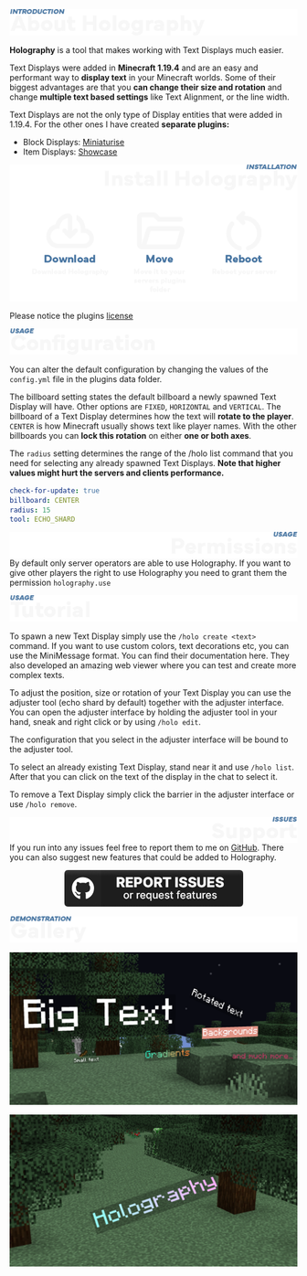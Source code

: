 ![](https://github.com/GhastCraftHD/Holography/blob/master/documentation/about_white.png?raw=true)

**Holography** is a tool that makes working with Text Displays much easier.

Text Displays were added in **Minecraft 1.19.4** and are an easy and performant way to **display text** in your Minecraft worlds. Some of their biggest advantages are that you **can change their size and rotation** and change **multiple text based settings** like Text Alignment, or the line width.

Text Displays are not the only type of Display entities that were added in 1.19.4. For the other ones I have created **separate plugins:**
* Block Displays: [Miniaturise](https://hangar.papermc.io/GhastCraftHD/Miniaturise)
* Item Displays: [Showcase](https://hangar.papermc.io/GhastCraftHD/Showcase)

<img align="right" src="https://github.com/GhastCraftHD/Holography/blob/master/documentation/installation_white.png?raw=true">

<p align="center">
<img src="https://github.com/GhastCraftHD/Holography/blob/master/documentation/installation_guide_white.png?raw=true">
  </p>
  
  Please notice the plugins [license](https://github.com/GhastCraftHD/Holography/blob/master/LICENSE)
  
  ![](https://github.com/GhastCraftHD/Holography/blob/master/documentation/config_white.png?raw=true)
  
  You can alter the default configuration by changing the values of the `config.yml` file in the plugins data folder.
  
 The billboard setting states the default billboard a newly spawned Text Display will have. Other options are `FIXED`, `HORIZONTAL` and `VERTICAL`. The billboard of a Text Display determines how the text will **rotate to the player**. `CENTER` is how Minecraft usually shows text like player names. With the other billboards you can **lock this rotation** on either **one or both axes**.
 
 The `radius` setting determines the range of the /holo list command that you need for selecting any already spawned Text Displays. **Note that higher values might hurt the servers and clients performance.**
 
 ```yaml
 check-for-update: true
billboard: CENTER
radius: 15
tool: ECHO_SHARD
 ```
 
 <img align="right" src="https://github.com/GhastCraftHD/Holography/blob/master/documentation/permissions_white.png?raw=true">\
\
By default only server operators are able to use Holography. If you want to give other players the right to use Holography you need to grant them the permission `holography.use`

![](https://github.com/GhastCraftHD/Holography/blob/master/documentation/tutorial_white.png?raw=true)

To spawn a new Text Display simply use the `/holo create <text>` command. If you want to use custom colors, text decorations etc, you can use the MiniMessage format. You can find their documentation here. They also developed an amazing web viewer where you can test and create more complex texts.

To adjust the position, size or rotation of your Text Display you can use the adjuster tool (echo shard by default) together with the adjuster interface. You can open the adjuster interface by holding the adjuster tool in your hand, sneak and right click or by using `/holo edit`.

The configuration that you select in the adjuster interface will be bound to the adjuster tool.

To select an already existing Text Display, stand near it and use `/holo list`. After that you can click on the text of the display in the chat to select it.

To remove a Text Display simply click the barrier in the adjuster interface or use `/holo remove`.

<img align="right" src="https://github.com/GhastCraftHD/Holography/blob/master/documentation/support_white.png?raw=true">\
\
If you run into any issues feel free to report them to me on [GitHub](https://github.com/GhastCraftHD/Holography/issues). There you can also suggest new features that could be added to Holography.

<p align="center">
<a href="https://github.com/GhastCraftHD/Holography/issues">
<img src="https://github.com/GhastCraftHD/Miniaturise/blob/master/documentation/github_button.png?raw=true">
</a></p>

![](https://github.com/GhastCraftHD/Holography/blob/master/documentation/gallery_white.png?raw=true)

![](https://github.com/GhastCraftHD/Holography/blob/master/showoff.png?raw=true)

![](https://github.com/GhastCraftHD/Holography/blob/master/holography.png?raw=true)
